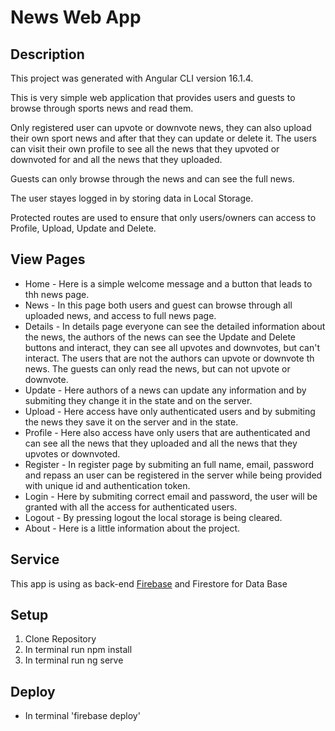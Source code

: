 # News Web App
## Description
This project was generated with Angular CLI version 16.1.4.

This is very simple web application that provides users and guests to browse through sports news and read them.

Only registered user can upvote or downvote news, they can also upload their own sport news and after that they can update or delete it.
The users can visit their own profile to see all the news that they upvoted or downvoted for and all the news that they uploaded.

Guests can only browse through the news and can see the full news.

The user stayes logged in by storing data in Local Storage.

Protected routes are used to ensure that only users/owners can access to Profile, Upload, Update and Delete.

## View Pages
- Home - Here is a simple welcome message and a button that leads to thh news page.
- News - In this page both users and guest can browse through all uploaded news, and access to full news page.
- Details - In details page everyone can see the detailed information about the news, the authors of the news can see the Update and Delete buttons and interact, they can see all upvotes and downvotes, but can't interact. The users that are not the authors can upvote or downvote th news. The guests can only read the news, but can not upvote or downvote.
- Update - Here authors of a news can update any information and by submiting they change it in the state and on the server.
- Upload - Here access have only authenticated users and by submiting the news they save it on the server and in the state.
- Profile - Here also access have only users that are authenticated and can see all the news that they uploaded and all the news that they upvotes or downvoted.
- Register - In register page by submiting an full name, email, password and repass an user can be registered in the server while being provided with unique id and authentication token.
- Login - Here by submiting correct email and password, the user will be granted with all the access for authenticated users.
- Logout - By pressing logout the local storage is being cleared.
- About - Here is a little information about the project.

## Service
This app is using as back-end [Firebase](https://firebase.google.com/) and Firestore for Data Base

## Setup
1. Clone Repository
2. In terminal run npm install
3. In terminal run ng serve

## Deploy
- In terminal 'firebase deploy'